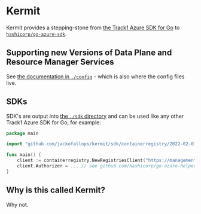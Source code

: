 # Kermit

Kermit provides a stepping-stone from [the Track1 Azure SDK for Go](https://github.com/Azure/azure-sdk-for-go/tree/v67.0.0) to [`hashicorp/go-azure-sdk`](https://github.com/hashicorp/go-azure-sdk).

## Supporting new Versions of Data Plane and Resource Manager Services

See [the documentation in `./config`](./config/README.md) - which is also where the config files live.

## SDKs

SDK's are output into [the `./sdk` directory](./sdk) and can be used like any other Track1 Azure SDK for Go, for example:

```go
package main

import "github.com/jackofallops/kermit/sdk/containerregistry/2022-02-01/containerregistry"

func main() {
    client := containerregistry.NewRegistriesClient("https://management.azure.com", "subscription-id")
	client.Authorizer = ... // see github.com/hashicorp/go-azure-helpers
}
```

## Why is this called Kermit?

Why not.
